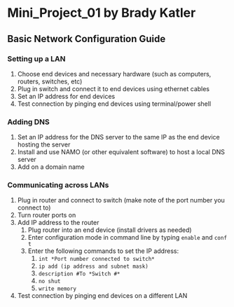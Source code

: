 # Mini_Project_01 by Brady Katler

## Basic Network Configuration Guide

### Setting up a LAN
1. Choose end devices and necessary hardware (such as computers, routers, switches, etc)
2. Plug in switch and connect it to end devices using ethernet cables
3. Set an IP address for end devices
4. Test connection by pinging end devices using terminal/power shell

### Adding DNS
1. Set an IP address for the DNS server to the same IP as the end device hosting the server
2. Install and use NAMO (or other equivalent software) to host a local DNS server
3. Add on a domain name

### Communicating across LANs

1. Plug in router and connect to switch (make note of the port number you connect to)
2. Turn router ports on
3. Add IP address to the router
    1. Plug router into an end device (install drivers as needed)
    2. Enter configuration mode in command line by typing `enable` and `conf t`
    3. Enter the following commands to set the IP address:
        1. `int *Port number connected to switch*`
        2. `ip add (ip address and subnet mask)`
        3. `description #To *Switch #*`
        4. `no shut`
        5. `write memory`      
4. Test connection by pinging end devices on a different LAN



